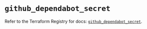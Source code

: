 # `github_dependabot_secret`

Refer to the Terraform Registry for docs: [`github_dependabot_secret`](https://registry.terraform.io/providers/integrations/github/6.3.1/docs/resources/dependabot_secret).
